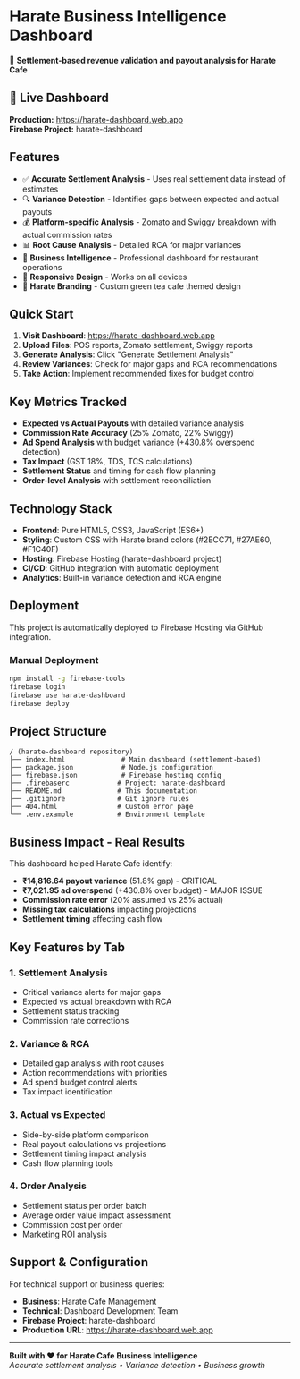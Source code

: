 # Harate Business Intelligence Dashboard

🌱 **Settlement-based revenue validation and payout analysis for Harate Cafe**

## 🚀 Live Dashboard
**Production:** https://harate-dashboard.web.app  
**Firebase Project:** harate-dashboard

## Features

- ✅ **Accurate Settlement Analysis** - Uses real settlement data instead of estimates
- 🔍 **Variance Detection** - Identifies gaps between expected and actual payouts  
- 💰 **Platform-specific Analysis** - Zomato and Swiggy breakdown with actual commission rates
- 📊 **Root Cause Analysis** - Detailed RCA for major variances
- 🏪 **Business Intelligence** - Professional dashboard for restaurant operations
- 📱 **Responsive Design** - Works on all devices
- 🎨 **Harate Branding** - Custom green tea cafe themed design

## Quick Start

1. **Visit Dashboard**: https://harate-dashboard.web.app
2. **Upload Files**: POS reports, Zomato settlement, Swiggy reports
3. **Generate Analysis**: Click "Generate Settlement Analysis"
4. **Review Variances**: Check for major gaps and RCA recommendations
5. **Take Action**: Implement recommended fixes for budget control

## Key Metrics Tracked

- **Expected vs Actual Payouts** with detailed variance analysis
- **Commission Rate Accuracy** (25% Zomato, 22% Swiggy)
- **Ad Spend Analysis** with budget variance (+430.8% overspend detection)
- **Tax Impact** (GST 18%, TDS, TCS calculations)
- **Settlement Status** and timing for cash flow planning
- **Order-level Analysis** with settlement reconciliation

## Technology Stack

- **Frontend**: Pure HTML5, CSS3, JavaScript (ES6+)
- **Styling**: Custom CSS with Harate brand colors (#2ECC71, #27AE60, #F1C40F)
- **Hosting**: Firebase Hosting (harate-dashboard project)
- **CI/CD**: GitHub integration with automatic deployment
- **Analytics**: Built-in variance detection and RCA engine

## Deployment

This project is automatically deployed to Firebase Hosting via GitHub integration.

### Manual Deployment
```bash
npm install -g firebase-tools
firebase login
firebase use harate-dashboard
firebase deploy
```

## Project Structure

```
/ (harate-dashboard repository)
├── index.html              # Main dashboard (settlement-based)
├── package.json            # Node.js configuration
├── firebase.json           # Firebase hosting config
├── .firebaserc            # Project: harate-dashboard
├── README.md              # This documentation
├── .gitignore             # Git ignore rules
├── 404.html               # Custom error page
└── .env.example           # Environment template
```

## Business Impact - Real Results

This dashboard helped Harate Cafe identify:
- **₹14,816.64 payout variance** (51.8% gap) - CRITICAL
- **₹7,021.95 ad overspend** (+430.8% over budget) - MAJOR ISSUE
- **Commission rate error** (20% assumed vs 25% actual)
- **Missing tax calculations** impacting projections
- **Settlement timing** affecting cash flow

## Key Features by Tab

### 1. Settlement Analysis
- Critical variance alerts for major gaps
- Expected vs actual breakdown with RCA
- Settlement status tracking
- Commission rate corrections

### 2. Variance & RCA  
- Detailed gap analysis with root causes
- Action recommendations with priorities
- Ad spend budget control alerts
- Tax impact identification

### 3. Actual vs Expected
- Side-by-side platform comparison
- Real payout calculations vs projections
- Settlement timing impact analysis
- Cash flow planning tools

### 4. Order Analysis
- Settlement status per order batch
- Average order value impact assessment
- Commission cost per order
- Marketing ROI analysis

## Support & Configuration

For technical support or business queries:
- **Business**: Harate Cafe Management
- **Technical**: Dashboard Development Team  
- **Firebase Project**: harate-dashboard
- **Production URL**: https://harate-dashboard.web.app

---

**Built with ❤️ for Harate Cafe Business Intelligence**  
*Accurate settlement analysis • Variance detection • Business growth*
